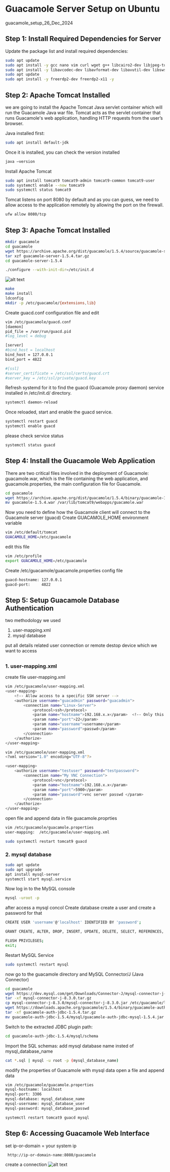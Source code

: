 # Guacamole Server Setup on Ubuntu
guacamole_setup_26_Dec_2024


## Step 1: Install Required Dependencies for Server 

Update the package list and install required dependencies:

```bash
sudo apt update
sudo apt install -y gcc nano vim curl wget g++ libcairo2-dev libjpeg-turbo8-dev libpng-dev libtool-bin libossp-uuid-dev
sudo apt install -y libavcodec-dev libavformat-dev libavutil-dev libswscale-dev build-essential libpango1.0-dev libssh2-1-dev libvncserver-dev libtelnet-dev libpulse-dev libvorbis-dev libwebp-dev
sudo apt update
sudo apt install -y freerdp2-dev freerdp2-x11 -y 
```


## Step 2: Apache Tomcat Installed 

we are going to install the Apache Tomcat Java servlet container which will run the Guacamole Java war file. Tomcat acts as the servlet container that runs Guacamole's web application, handling HTTP requests from the user’s browser. 

Java installed first: 
```bash
sudo apt install default-jdk 
``` 
Once it is installed, you can check the version installed 
```bash
java –version 
``` 
Install Apache Tomcat 
```bash
sudo apt install tomcat9 tomcat9-admin tomcat9-common tomcat9-user 
sudo systemctl enable --now tomcat9 
sudo systemctl status tomcat9 
``` 
Tomcat listens on port 8080 by default and as you can guess, we need to allow access to the application remotely by allowing the port on the firewall. 
```bash
ufw allow 8080/tcp
``` 

## Step 3: Apache Tomcat Installed 

```bash
mkdir guacamole
cd guacamole
wget https://archive.apache.org/dist/guacamole/1.5.4/source/guacamole-server-1.5.4.tar.gz
tar xzf guacamole-server-1.5.4.tar.gz
cd guacamole-server-1.5.4
``` 
```bash
./configure --with-init-dir=/etc/init.d
``` 

![alt text](<Screenshot from 2024-12-26 13-17-42.png>)
```bash
make 
make install  
ldconfig 
mkdir -p /etc/guacamole/{extensions,lib} 
```
Create guacd.conf configuration file and edit
```bash
vim /etc/guacamole/guacd.conf
[daemon]
pid_file = /var/run/guacd.pid
#log_level = debug

[server]
#bind_host = localhost
bind_host = 127.0.0.1
bind_port = 4822

#[ssl]
#server_certificate = /etc/ssl/certs/guacd.crt
#server_key = /etc/ssl/private/guacd.key                                        
```

Refresh systemd for it to find the guacd (Guacamole proxy daemon) service installed in /etc/init.d/ directory.

```bash
systemctl daemon-reload
```
Once reloaded, start and enable the guacd service.

```bash
systemctl restart guacd
systemctl enable guacd
```
please check service status

```bash
systemctl status guacd
```


## Step 4: Install the Guacamole Web Application

There are two critical files involved in the deployment of Guacamole: guacamole.war, which is the file containing the web application, and guacamole.properties, the main configuration file for Guacamole.


```bash
cd guacamole
wget https://archive.apache.org/dist/guacamole/1.5.4/binary/guacamole-1.5.4.war
mv guacamole-1.5.4.war /var/lib/tomcat9/webapps/guacamole.war
```

Now you need to define how the Guacamole client will connect to the Guacamole server (guacd)
Create GUACAMOLE_HOME environment variable
```bash
vim /etc/default/tomcat
GUACAMOLE_HOME=/etc/guacamole
```
edit this file 
```bash
vim /etc/profile
export GUACAMOLE_HOME=/etc/guacamole
```
Create /etc/guacamole/guacamole.properties config file 
```bash
guacd-hostname: 127.0.0.1
guacd-port:     4822
```
## Step 5:  Setup Guacamole Database Authentication
two methodology we used 
1. user-mapping.xml
2. mysql database

put all details related user connection or remote destop device which we want to access
##
### 1. user-mapping.xml
create file user-mapping.xml
```bash
vim /etc/guacamole/user-mapping.xml
<user-mapping>
    <!-- Allow access to a specific SSH server -->
    <authorize username="guacadmin" password="guacadmin">
        <connection name="Linux-Server">
            <protocol>ssh</protocol>
            <param name="hostname">192.168.x.x</param>  <!-- Only this remote system -->
            <param name="port">22</param>
            <param name="username">username</param>
            <param name="password">passwd</param>
        </connection>
    </authorize>
</user-mapping>
``` 

```bash
vim /etc/guacamole/user-mapping.xml
<?xml version="1.0" encoding="UTF-8"?>

<user-mapping>
    <authorize username="testuser" password="testpassword">
        <connection name="My VNC Connection">
            <protocol>vnc</protocol>
            <param name="hostname">192.168.x.x</param>
            <param name="port">5900</param>
            <param name="password">vnc server passwd </param>
        </connection>
    </authorize>
</user-mapping>
``` 
open file and append data in file guacamole.proprties
 ```bash
 vim /etc/guacamole/guacamole.properties
 user-mapping:  /etc/guacamole/user-mapping.xml
 ``` 
 ```bash
sudo systemctl restart tomcat9 guacd
 ``` 

### 2. mysql database 

 ```bash
sudo apt update
sudo apt upgrade
apt install mysql-server
systemctl start mysql.service
 ```

 Now log in to the MySQL console
 ```bash
mysql -uroot -p
 ```
after access a mysql concol Create database
create a user and create a password for that  
```bash
CREATE USER 'username'@'localhost' IDENTIFIED BY 'password';
```
```bash
GRANT CREATE, ALTER, DROP, INSERT, UPDATE, DELETE, SELECT, REFERENCES, RELOAD on *.* TO 'username'@'localhost' WITH GRANT OPTION;
```
```bash
FLUSH PRIVILEGES;
exit;
```
Restart MySQL Service
```bash
sudo systemctl restart mysql
```

now go to the guacamole directory and MySQL Connector/J (Java Connector)
```bash
cd guacamole
wget https://dev.mysql.com/get/Downloads/Connector-J/mysql-connector-j-8.3.0.tar.gz
tar -xf mysql-connector-j-8.3.0.tar.gz
cp mysql-connector-j-8.3.0/mysql-connector-j-8.3.0.jar /etc/guacamole/lib/
wget https://downloads.apache.org/guacamole/1.5.4/binary/guacamole-auth-jdbc-1.5.4.tar.gz
tar -xf guacamole-auth-jdbc-1.5.4.tar.gz
mv guacamole-auth-jdbc-1.5.4/mysql/guacamole-auth-jdbc-mysql-1.5.4.jar /etc/guacamole/extensions/
```

Switch to the extracted JDBC plugin path:

```bash
cd guacamole-auth-jdbc-1.5.4/mysql/schema
```
Import the SQL schemas:  add mysql database name  insted of mysql_database_name 
```bash
cat *.sql | mysql -u root -p (mysql_database_name)
```
modify the properties of Guacamole with mysql data 
open a file and append data 
```bash
vim /etc/guacamole/guacamole.properties
mysql-hostname: localhost 
mysql-port: 3306
mysql-database: mysql_database_name 
mysql-username: mysql_database_user 
mysql-password: mysql_database_passwd
```
```bash
systemctl restart tomcat9 guacd mysql
```


## Step 6: Accessing Guacamole Web Interface

set ip-or-domain = your system ip 
```bash
 http://ip-or-domain-name:8080/guacamole
```

create a connection 
![alt text](<Screenshot from 2024-12-26 15-00-14.png>)
